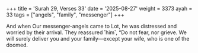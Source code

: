 +++
title = 'Surah 29, Verses 33'
date = '2025-08-27'
weight = 3373
ayah = 33
tags = ["angels", "family", "messenger"]
+++

And when Our messenger-angels came to Lot, he was distressed and worried by their arrival. They reassured ˹him˺, “Do not fear, nor grieve. We will surely deliver you and your family—except your wife, who is one of the doomed.